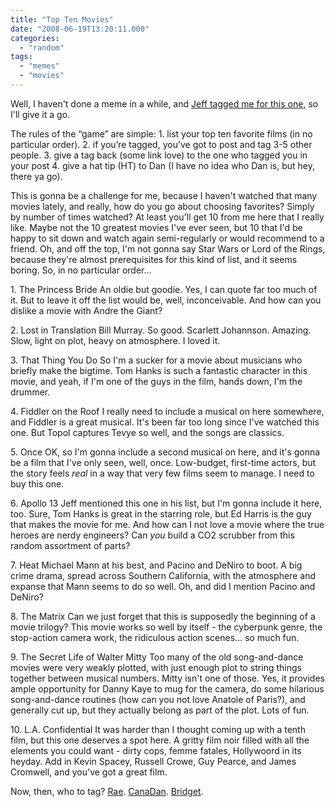 ```yaml
---
title: "Top Ten Movies"
date: "2008-06-19T13:20:11.000"
categories: 
  - "random"
tags: 
  - "memes"
  - "movies"
---
```


Well, I haven't done a meme in a while, and [Jeff tagged me for this one](http://thedirtroad.net/jeff/journal/2008/06/18/top-ten-movies/), so I'll give it a go.

The rules of the “game” are simple: 1. list your top ten favorite films (in no particular order). 2. if you’re tagged, you’ve got to post and tag 3-5 other people. 3. give a tag back (some link love) to the one who tagged you in your post 4. give a hat tip (HT) to Dan (I have no idea who Dan is, but hey, there ya go).

This is gonna be a challenge for me, because I haven't watched that many movies lately, and really, how do you go about choosing favorites? Simply by number of times watched? At least you'll get 10 from me here that I really like. Maybe not the 10 greatest movies I've ever seen, but 10 that I'd be happy to sit down and watch again semi-regularly or would recommend to a friend. Oh, and off the top, I'm not gonna say Star Wars or Lord of the Rings, because they're almost prerequisites for this kind of list, and it seems boring. So, in no particular order...

1\. The Princess Bride An oldie but goodie. Yes, I can quote far too much of it. But to leave it off the list would be, well, inconceivable. And how can you dislike a movie with Andre the Giant?

2\. Lost in Translation Bill Murray. So good. Scarlett Johannson. Amazing. Slow, light on plot, heavy on atmosphere. I loved it.

3\. That Thing You Do So I'm a sucker for a movie about musicians who briefly make the bigtime. Tom Hanks is such a fantastic character in this movie, and yeah, if I'm one of the guys in the film, hands down, I'm the drummer.

4\. Fiddler on the Roof I really need to include a musical on here somewhere, and Fiddler is a great musical. It's been far too long since I've watched this one. But Topol captures Tevye so well, and the songs are classics.

5\. Once OK, so I'm gonna include a second musical on here, and it's gonna be a film that I've only seen, well, once. Low-budget, first-time actors, but the story feels _real_ in a way that very few films seem to manage. I need to buy this one.

6\. Apollo 13 Jeff mentioned this one in his list, but I'm gonna include it here, too. Sure, Tom Hanks is great in the starring role, but Ed Harris is the guy that makes the movie for me. And how can I not love a movie where the true heroes are nerdy engineers? Can _you_ build a CO2 scrubber from this random assortment of parts?

7\. Heat Michael Mann at his best, and Pacino and DeNiro to boot. A big crime drama, spread across Southern California, with the atmosphere and expanse that Mann seems to do so well. Oh, and did I mention Pacino and DeNiro?

8\. The Matrix Can we just forget that this is supposedly the beginning of a movie trilogy? This movie works so well by itself - the cyberpunk genre, the stop-action camera work, the ridiculous action scenes... so much fun.

9\. The Secret Life of Walter Mitty Too many of the old song-and-dance movies were very weakly plotted, with just enough plot to string things together between musical numbers. Mitty isn't one of those. Yes, it provides ample opportunity for Danny Kaye to mug for the camera, do some hilarious song-and-dance routines (how can you not love Anatole of Paris?), and generally cut up, but they actually belong as part of the plot. Lots of fun.

10\. L.A. Confidential It was harder than I thought coming up with a tenth film, but this one deserves a spot here. A gritty film noir filled with all the elements you could want - dirty cops, femme fatales, Hollywoord in its heyday. Add in Kevin Spacey, Russell Crowe, Guy Pearce, and James Cromwell, and you've got a great film.

Now, then, who to tag? [Rae](http://www.raewhitlock.com). [CanaDan](http://rmfo-blogs.com/daniel/). [Bridget](http://mrsxb.blogspot.com).
